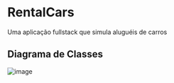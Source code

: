 # RentalCars
Uma aplicação fullstack que simula aluguéis de carros


## Diagrama de Classes
![image](https://github.com/JuanGomes404/RentalCars/assets/67767706/9d0bffb0-9620-493f-8b4c-1a76e6d6b3b5)